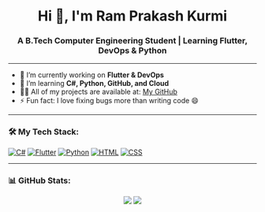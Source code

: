 <h1 align="center">Hi 👋, I'm Ram Prakash Kurmi</h1>
<h3 align="center">A B.Tech Computer Engineering Student | Learning Flutter, DevOps & Python</h3>

---

- 🔭 I’m currently working on **Flutter & DevOps**
- 🌱 I’m learning **C#, Python, GitHub, and Cloud**
- 👨‍💻 All of my projects are available at: [My GitHub](https://github.com/ram-459)
- ⚡ Fun fact: I love fixing bugs more than writing code 😄

---

### 🛠️ My Tech Stack:
[![C#](https://img.shields.io/badge/C%23-239120?style=for-the-badge&logo=c-sharp&logoColor=white)](https://learn.microsoft.com/en-us/dotnet/csharp/)
[![Flutter](https://img.shields.io/badge/Flutter-02569B?style=for-the-badge&logo=flutter&logoColor=white)](https://flutter.dev/)
[![Python](https://img.shields.io/badge/Python-3776AB?style=for-the-badge&logo=python&logoColor=white)](https://www.python.org/)
[![HTML](https://img.shields.io/badge/HTML-E34F26?style=for-the-badge&logo=html5&logoColor=white)](https://developer.mozilla.org/en-US/docs/Web/HTML)
[![CSS](https://img.shields.io/badge/CSS-1572B6?style=for-the-badge&logo=css3&logoColor=white)](https://developer.mozilla.org/en-US/docs/Web/CSS)


---

### 📊 GitHub Stats:
<p align="center">
  <img src="https://github-readme-stats.vercel.app/api?username=ram-459&show_icons=true&theme=tokyonight" />
  <img src="https://github-readme-stats.vercel.app/api/top-langs/?username=ram-459&layout=compact&theme=tokyonight" />
</p>
